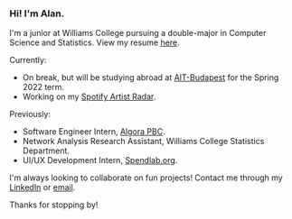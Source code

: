 ### Hi! I'm Alan.

I'm a junior at Williams College pursuing a double-major in Computer Science and Statistics. View my resume [here](https://drive.google.com/file/d/1D5_r4Oi--9jdKQ9Hc37he3LK287gqMUB/view?usp=sharing).

Currently:
- On break, but will be studying abroad at [AIT-Budapest](https://www.ait-budapest.com/) for the Spring 2022 term.
- Working on my [Spotify Artist Radar](https://github.com/alansun25/spotify-artist-radar).
<!-- - Building an interactive [web app](https://alansun25.github.io/infection-networks/) with visualizations that will allow you to view how infection spreads through certain social networks (TypeScript, React, Cytoscape, Chakra UI, Firebase).
- Redesigning the Williams College Ultimate Frisbee website migrating from HTML, CSS, and Bootstrap to React and Tailwind. See it live [here](https://www.williamsultimate.com/)!
- Tracking my [basketball shooting workout data](https://quark-shroud-4aa.notion.site/2e697c5fe4de4195a42b6da1998b0c04?v=967fefbc76df4f27a44c97ed13c38a1d) to eventually build a web dashboard containing visualizations and statistical analyses of my progress. -->

Previously:
- Software Engineer Intern, [Algora PBC](https://algora.io/#/).
- Network Analysis Research Assistant, Williams College Statistics Department.
- UI/UX Development Intern, [Spendlab.org](https://www.spendlab.org/).

I'm always looking to collaborate on fun projects! Contact me through my [LinkedIn](https://www.linkedin.com/in/alansun25/) or [email](mailto:mralansun@gmail.com).

Thanks for stopping by!
